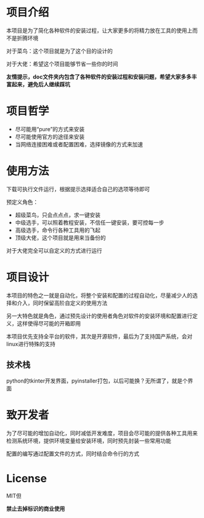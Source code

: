 # 项目介绍

本项目是为了简化各种软件的安装过程，让大家更多的将精力放在工具的使用上而不是折腾环境

对于菜鸟：这个项目就是为了这个目的设计的

对于大佬：希望这个项目能够节省一些你的时间

**友情提示，doc文件夹内包含了各种软件的安装过程和安装问题，希望大家多多丰富起来，避免后人继续踩坑**

# 项目哲学

- 尽可能用“pure”的方式来安装
- 尽可能使用官方的途径来安装
- 当网络连接困难或者配置困难，选择镜像的方式来加速

# 使用方法

下载可执行文件运行，根据提示选择适合自己的选项等待即可

预定义角色：

- 超级菜鸟，只会点点点，求一键安装
- 中级选手，可以照着教程安装，不信任一键安装，要可控每一步
- 高级选手，命令行各种工具用的飞起
- 顶级大佬，这个项目就是用来当备份的

对于大佬完全可以自定义的方式进行运行

# 项目设计

本项目的特色之一就是自动化，将整个安装和配置的过程自动化，尽量减少人的选择和介入，同时保留高阶自定义的使用方法

另一大特色就是角色，通过预先设计的使用者角色对软件的安装环境和配置进行定义，这样使得尽可能的开箱即用

本项目优先支持全平台的软件，其次是开源软件，最后为了支持国产系统，会对linux进行特殊的支持

## 技术栈

python的tkinter开发界面，pyinstaller打包，以后可能换？无所谓了，就是个界面

# 致开发者

为了尽可能的增加自动化，同时减低开发难度，项目会尽可能的提供各种工具用来检测系统环境，提供环境变量给安装环境，同时预先封装一些常用功能

配置的编写通过配置文件的方式，同时结合命令行的方式

# License

MIT但

**禁止去掉标识的商业使用**



 



